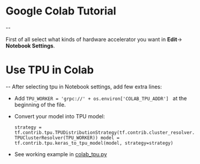 # Google Colab Tutorial
--

First of all select what kinds of hardware accelerator you want in **Edit**-> **Notebook Settings**.

# Use TPU in Colab
--
After selecting tpu in Notebook settings, add few extra lines:

 - Add `TPU_WORKER = 'grpc://' + os.environ['COLAB_TPU_ADDR'] ` at the beginning of the file.
 - Convert your model into TPU model:
 
    `strategy = tf.contrib.tpu.TPUDistributionStrategy(tf.contrib.cluster_resolver.TPUClusterResolver(TPU_WORKER))
model = tf.contrib.tpu.keras_to_tpu_model(model, strategy=strategy)`
  
  - See working example in [colab_tpu.py](https://github.com/hadifar/tensorflow-starter/blob/master/lesson11/colab_tpu.py)

